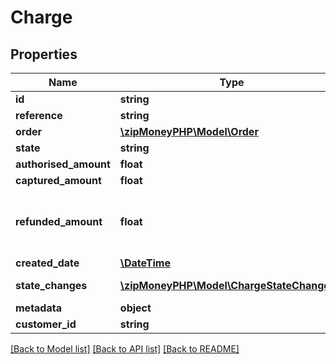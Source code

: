 # Charge

## Properties
Name | Type | Description | Notes
------------ | ------------- | ------------- | -------------
**id** | **string** |  | 
**reference** | **string** |  | [optional] 
**order** | [**\zipMoneyPHP\Model\Order**](Order.md) |  | [optional] 
**state** | **string** |  | 
**authorised_amount** | **float** |  | [optional] 
**captured_amount** | **float** |  | [optional] 
**refunded_amount** | **float** | The amount of the charge that has been refunded | [optional] 
**created_date** | [**\DateTime**](\DateTime.md) |  | 
**state_changes** | [**\zipMoneyPHP\Model\ChargeStateChanges[]**](ChargeStateChanges.md) | State changes | [optional] 
**metadata** | **object** |  | [optional] 
**customer_id** | **string** |  | [optional] 

[[Back to Model list]](../README.md#documentation-for-models) [[Back to API list]](../README.md#documentation-for-api-endpoints) [[Back to README]](../README.md)


